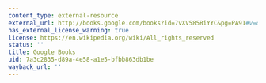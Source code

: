 ```yaml
---
content_type: external-resource
external_url: http://books.google.com/books?id=7vXV585BiYYC&pg=PA91#v=onepage
has_external_license_warning: true
license: https://en.wikipedia.org/wiki/All_rights_reserved
status: ''
title: Google Books
uid: 7a3c2835-d89a-4e58-a1e5-bfbb863db1be
wayback_url: ''
---
```

